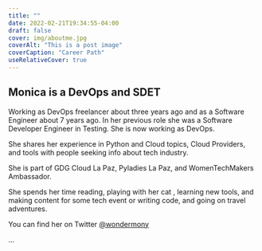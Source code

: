 ```yaml
---
title: ""
date: 2022-02-21T19:34:55-04:00
draft: false
cover: img/aboutme.jpg
coverAlt: "This is a post image"
coverCaption: "Career Path"
useRelativeCover: true
---
```


## Monica is a DevOps and SDET 

Working as DevOps freelancer about three years ago and as a Software Engineer about 7 years ago. In her previous role she was a Software Developer Engineer in Testing. She is now working as DevOps.


She shares her experience in Python and Cloud topics, Cloud Providers, and tools with people seeking info about tech industry. 


She is part of GDG Cloud La Paz, Pyladies La Paz, and WomenTechMakers Ambassador.


She spends her time reading, playing with her cat , learning new tools, and making content for some tech event or writing code, and going on travel adventures.


You can find her on Twitter [@wondermony](https://twitter.com/wondermony)

...
